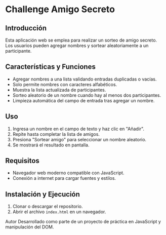 # Challenge Amigo Secreto

## Introducción
Esta aplicación web se emplea para realizar un sorteo de amigo secreto. Los usuarios pueden agregar nombres y sortear aleatoriamente a un participante.

## Características y Funciones
- Agregar nombres a una lista validando entradas duplicadas o vacías.
- Solo permite nombres con caracteres alfabéticos.
- Muestra la lista actualizada de participantes.
- Sorteo aleatorio de un nombre cuando hay al menos dos participantes.
- Limpieza automática del campo de entrada tras agregar un nombre.

## Uso
1. Ingresa un nombre en el campo de texto y haz clic en "Añadir".
2. Repite hasta completar la lista de amigos.
3. Presiona "Sortear amigo" para seleccionar un nombre aleatorio.
4. Se mostrará el resultado en pantalla.

## Requisitos
- Navegador web moderno compatible con JavaScript.
- Conexión a internet para cargar fuentes y estilos.

## Instalación y Ejecución
1. Clonar o descargar el repositorio.
2. Abrir el archivo `index.html` en un navegador.

Autor
Desarrollado como parte de un proyecto de práctica en JavaScript y manipulación del DOM.

